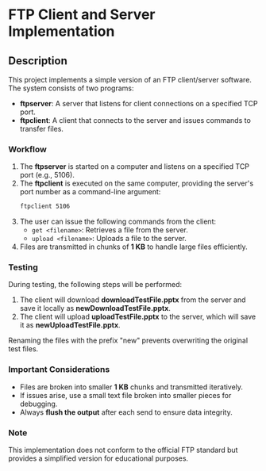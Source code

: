 # FTP Client and Server Implementation

## Description
This project implements a simple version of an FTP client/server software. The system consists of two programs:

- **ftpserver**: A server that listens for client connections on a specified TCP port.
- **ftpclient**: A client that connects to the server and issues commands to transfer files.

### Workflow
1. The **ftpserver** is started on a computer and listens on a specified TCP port (e.g., 5106).
2. The **ftpclient** is executed on the same computer, providing the server's port number as a command-line argument:
   ```sh
   ftpclient 5106
   ```
3. The user can issue the following commands from the client:
   - `get <filename>`: Retrieves a file from the server.
   - `upload <filename>`: Uploads a file to the server.
4. Files are transmitted in chunks of **1 KB** to handle large files efficiently.

### Testing
During testing, the following steps will be performed:
1. The client will download **downloadTestFile.pptx** from the server and save it locally as **newDownloadTestFile.pptx**.
2. The client will upload **uploadTestFile.pptx** to the server, which will save it as **newUploadTestFile.pptx**.

Renaming the files with the prefix "new" prevents overwriting the original test files.

### Important Considerations
- Files are broken into smaller **1 KB** chunks and transmitted iteratively.
- If issues arise, use a small text file broken into smaller pieces for debugging.
- Always **flush the output** after each send to ensure data integrity.

### Note
This implementation does not conform to the official FTP standard but provides a simplified version for educational purposes.


